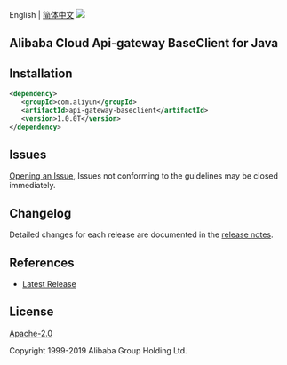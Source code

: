 English | [简体中文](README-CN.md)
![](https://aliyunsdk-pages.alicdn.com/icons/AlibabaCloud.svg)

## Alibaba Cloud Api-gateway BaseClient for Java

## Installation

```xml
<dependency>
   <groupId>com.aliyun</groupId>
   <artifactId>api-gateway-baseclient</artifactId>
   <version>1.0.0T</version>
</dependency>
```

## Issues
[Opening an Issue](https://github.com/aliyun/alibabacloud-apigateway-core-sdk/issues/new), Issues not conforming to the guidelines may be closed immediately.

## Changelog
Detailed changes for each release are documented in the [release notes](./ChangeLog.txt).

## References
* [Latest Release](https://github.com/aliyun/alibabacloud-apigateway-core-sdk/java)

## License
[Apache-2.0](http://www.apache.org/licenses/LICENSE-2.0)

Copyright 1999-2019 Alibaba Group Holding Ltd.